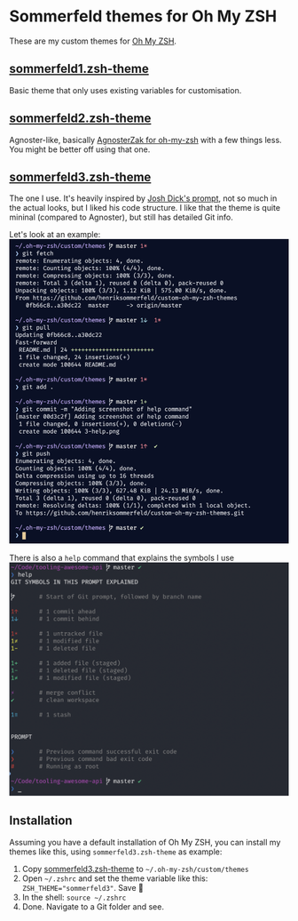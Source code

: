 # Sommerfeld themes for Oh My ZSH

These are my custom themes for [Oh My ZSH](https://ohmyz.sh/). 

## [sommerfeld1.zsh-theme](./sommerfeld3.zsh-theme)

Basic theme that only uses existing variables for customisation.

## [sommerfeld2.zsh-theme](./sommerfeld3.zsh-theme)

Agnoster-like, basically [AgnosterZak for oh-my-zsh](https://github.com/zakaziko99/agnosterzak-ohmyzsh-theme) with a few things less. You might be better off using that one.

## [sommerfeld3.zsh-theme](./sommerfeld3.zsh-theme)

The one I use. It's heavily inspired by [Josh Dick's prompt](https://joshdick.net/2017/06/08/my_git_prompt_for_zsh_revisited.html), not so much in the actual looks, but I liked his code structure. I like that the theme is quite mininal (compared to Agnoster), but still has detailed Git info.

Let's look at an example:
![adding and image and pushing to remote Git repository](3-example.png)

There is also a `help` command that explains the symbols I use
![showing help command](3-help.png)

## Installation
Assuming you have a default installation of Oh My ZSH, you can install my themes like this, using `sommerfeld3.zsh-theme` as example:

1. Copy [sommerfeld3.zsh-theme](./sommerfeld3.zsh-theme) to `~/.oh-my-zsh/custom/themes`
2. Open `~/.zshrc` and set the theme variable like this: `ZSH_THEME="sommerfeld3"`. Save 💾
3. In the shell: `source ~/.zshrc`
4. Done. Navigate to a Git folder and see.

